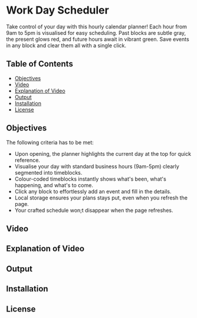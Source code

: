 # Work Day Scheduler
Take control of your day with this hourly calendar planner! Each hour from 9am to 5pm is visualised for easy scheduling. Past blocks are subtle gray, the present glows red, and future hours await in vibrant green. Save events in any block and clear them all with a single click.

## Table of Contents

- [Objectives](#objectives)
- [Video](#video)
- [Explanation of Video](#explanation-of-video)
- [Output](#output)
- [Installation](#installation)
- [License](#license)

## Objectives
The following criteria has to be met:

- Upon opening, the planner highlights the current day at the top for quick reference.
- Visualise your day with standard business hours (9am-5pm) clearly  segmented into timeblocks.
- Colour-coded timeblocks instantly shows what's been, what's happening, and what's to come.
- Click any block to effortlessly add an event and fill in the details.
- Local storage ensures your plans stays put, even when you refresh the page.
- Your crafted schedule won;t disappear when the page refreshes.


## Video


## Explanation of Video

## Output

## Installation

## License